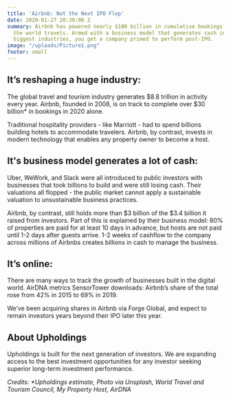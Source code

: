 ```yaml
---
title: 'Airbnb: Not the Next IPO Flop'
date: 2020-01-27 20:39:00 Z
summary: Airbnb has powered nearly $100 billion in cumulative bookings, changing how
  the world travels. Armed with a business model that generates cash in one of the
  biggest industries, you get a company primed to perform post-IPO.
image: "/uploads/Picture1.png"
footer: small
---
```


## It’s reshaping a huge industry:

The global travel and tourism industry generates $8.8 trillion in activity every year. Airbnb, founded in 2008, is on track to complete over $30 billion\* in bookings in 2020 alone.

Traditional hospitality providers - like Marriott - had to spend billions building hotels to accommodate travelers. Airbnb, by contrast, invests in modern technology that enables any property owner to become a host.

## It's business model generates a lot of cash:

Uber, WeWork, and Slack were all introduced to public investors with businesses that took billions to build and were still losing cash. Their valuations all flopped - the public market cannot apply a sustainable valuation to unsustainable business practices.

Airbnb, by contrast, still holds more than $3 billion of the $3.4 billion it raised from investors. Part of this is explained by their business model: 80% of properties are paid for at least 10 days in advance, but hosts are not paid until 1-2 days after guests arrive. 1-2 weeks of cashflow to the company across millions of Airbnbs creates billions in cash to manage the business.


## It’s online:

There are many ways to track the growth of businesses built in the digital world.
AirDNA metrics
SensorTower downloads: Airbnb’s share of the total rose from 42% in 2015 to 69% in 2019.

We’ve been acquiring shares in Airbnb via Forge Global, and expect to remain investors years beyond their IPO later this year.

## About Upholdings

Upholdings is built for the next generation of investors. We are expanding access to the best investment opportunities for any investor seeking superior long-term investment performance.

*Credits: \*Upholdings estimate, Photo via Unsplash, World Travel and Tourism Council, My Property Host, AirDNA*
